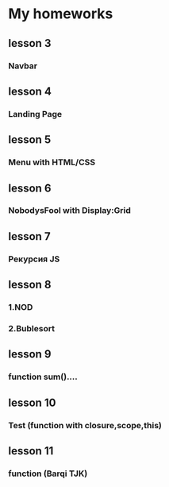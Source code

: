 ﻿# My homeworks
## lesson 3
### Navbar
## lesson 4
### Landing Page
## lesson 5
### Menu with HTML/CSS
## lesson 6
### NobodysFool with Display:Grid
## lesson 7
### Рекурсия JS
## lesson 8
### 1.NOD
### 2.Bublesort
## lesson 9
### function sum()....
## lesson 10
### Test (function with closure,scope,this)
## lesson 11
### function (Barqi TJK)